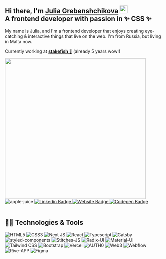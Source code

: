 
## Hi there, I'm <a href="https://jucoder.dev" rel="nofollow">Julia Grebenshchikova</a> <!--<img src="https://raw.githubusercontent.com/MartinHeinz/MartinHeinz/master/wave.gif" width="30px">--> <img src="https://camo.githubusercontent.com/e8e7b06ecf583bc040eb60e44eb5b8e0ecc5421320a92929ce21522dbc34c891/68747470733a2f2f6d656469612e67697068792e636f6d2f6d656469612f6876524a434c467a6361737252346961377a2f67697068792e676966" width="25rem"><br/>A frontend developer with passion in ✨ CSS ✨ 


My name is Julia, and I'm a frontend developer that enjoys creating eye-catching & interactive things that live on the web. I'm from Russia, but living in Malta now. 

Currently working at <a href="https://stake.fish"><b>stakefish 🐠</b></a> (already 5 years wow!)

<div>
  <img src="https://user-images.githubusercontent.com/2690724/201745336-51935a47-6d8f-4817-b68b-4f63f663c76a.png" width="450px" style="max-width:100%;"/>
 </div>


<div>
  <img src="https://komarev.com/ghpvc/?username=apple-juice&label=Profile%20views&color=0e75b6&style=flat" alt="apple-juice" />

  <!--Linkedin-->
  <a href="https://www.linkedin.com/in/jucoder/" rel="nofollow">
  <img src="https://camo.githubusercontent.com/93ca47e21e17f622a41d26d599e008e4c30b8a322186f18019bc43d54f57b0c9/68747470733a2f2f696d672e736869656c64732e696f2f62616467652f2d4c696e6b6564496e2d3065373661383f7374796c653d666c61742d737175617265266c6f676f3d4c696e6b6564696e266c6f676f436f6c6f723d7768697465" alt="Linkedin Badge" data-canonical-src="https://img.shields.io/badge/-LinkedIn-0e76a8?style=flat-square&amp;logo=Linkedin&amp;logoColor=white" style="max-width:100%;">
  </a>

<!--Portfolio-->
  <a href="https://www.jucoder.dev" rel="nofollow">
  <img src="https://img.shields.io/badge/Website-3b5998?style=flat-square&amp;logo=google-chrome&amp;logoColor=white" alt="Website Badge" style="max-width:100%;">
  </a>
  
  <!--CodePen-->
  <a href="https://codepen.io/apple-juice" rel="nofollow">
  <img src="https://img.shields.io/badge/Codepen-131417?style=flat-square&logo=codepen&logoColor=white?" alt="Codepen Badge" style="max-width:100%;">
  </a>
</div>

<br/>


## 👩‍💻 Technologies & Tools
![HTML5](https://img.shields.io/static/v1?style=for-the-badge&message=HTML5&color=222222&logo=HTML5&logoColor=E34F26&label=)
![CSS3](https://img.shields.io/static/v1?style=for-the-badge&message=CSS3&color=222222&logo=CSS3&logoColor=1572B6&label=)
![Next JS](https://img.shields.io/badge/Next-222222?style=for-the-badge&logo=next.js&logoColor=white)
![React](https://img.shields.io/static/v1?style=for-the-badge&message=React&color=222222&logo=React&logoColor=61DAFB&label=)
![Typescript](https://img.shields.io/static/v1?style=for-the-badge&message=Typescript&color=222222&logo=Typescript&logoColor=61DAFB&label=)
![Gatsby](https://img.shields.io/static/v1?style=for-the-badge&message=Gatsby&color=222222&logo=Gatsby&logoColor=663399&label=)
![styled-components](https://img.shields.io/static/v1?style=for-the-badge&message=styled-components&color=222222&logo=styled-components&logoColor=FFFFFF&label=)
![Stitches-JS](https://img.shields.io/static/v1?style=for-the-badge&message=stitches.js&color=222222&logo=stitches.js&logoColor=FFFFFF&label=)
![Radix-UI](https://img.shields.io/static/v1?style=for-the-badge&message=Radix-UI&color=222222&logo=Radix-UI&logoColor=663399&label=)
![Material-UI](https://img.shields.io/static/v1?style=for-the-badge&message=Material-UI&color=222222&logo=Material-UI&logoColor=0081CB&label=)
![Tailwind CSS](https://img.shields.io/static/v1?style=for-the-badge&message=Tailwind+CSS&color=222222&logo=Tailwind+CSS&logoColor=06B6D4&label=)
![Bootstrap](https://img.shields.io/badge/Bootstrap-222222?style=for-the-badge&logo=bootstrap&logoColor=563d7c)
![Vercel](https://img.shields.io/badge/Vercel-222222?style=for-the-badge&logo=vercel&logoColor=white)
![AUTH0](https://img.shields.io/static/v1?style=for-the-badge&message=Auth0&color=222222&logo=Material-UI&logoColor=0081CB&label=)
![Web3](https://img.shields.io/badge/web3-222222?style=for-the-badge&logo=web3&logoColor=563d7c)
![Webflow](https://img.shields.io/badge/webflow-222222?style=for-the-badge&logo=webflow&logoColor=4353ff)
![Rive-APP](https://img.shields.io/static/v1?style=for-the-badge&message=rive.app&color=222222&logo=rive-app&logoColor=FFFFFF&label=)
![Figma](https://img.shields.io/static/v1?style=for-the-badge&message=figma&color=222222&logo=figma&logoColor=FFFFFF&label=)


<br/>

<!-- A+

## &#x1f4c8; GitHub Stats

![Julia's GitHub stats](https://jolibois-readme-stats.vercel.app/api?username=apple-juice&show_icons=true&theme=bear&include_all_commits=true&count_private=true&hide_border=true)
-->
<!-- streak
[![Julia's Streak](http://github-readme-streak-stats.herokuapp.com?user=apple-juice&theme=bear&hide_border=true)](https://github.com/apple-juice)
-->


<!--
**apple-juice/apple-juice** is a ✨ _special_ ✨ repository because its `README.md` (this file) appears on your GitHub profile.

Here are some ideas to get you started:

- 🔭 I’m currently working on ...
- 🌱 I’m currently learning ...
- 👯 I’m looking to collaborate on ...
- 🤔 I’m looking for help with ...
- 💬 Ask me about ...
- 📫 How to reach me: ...
- 😄 Pronouns: ...
- ⚡ Fun fact: ...
--> 

